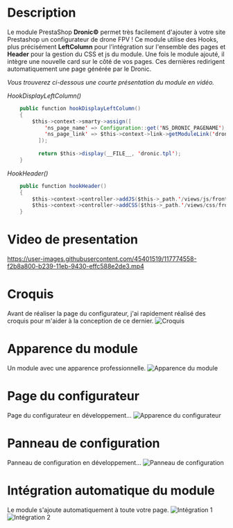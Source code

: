 # Description
Le module PrestaShop **Dronic©** permet très facilement d'ajouter à votre site Prestashop un configurateur de drone FPV !
Ce module utilise des Hooks, plus précisément **LeftColumn** pour l'intégration sur l'ensemble des pages et **Header** pour la gestion du CSS et js du module.
Une fois le module ajouté, il intègre une nouvelle card sur le côté de vos pages.
Ces dernières redirigent automatiquement une page générée par le Dronic.

*Vous trouverez ci-dessous une courte présentation du module en vidéo.*

*HookDisplayLeftColumn()*
```java
    public function hookDisplayLeftColumn()
    {
        $this->context->smarty->assign([
            'ns_page_name' => Configuration::get('NS_DRONIC_PAGENAME'),
            'ns_page_link' => $this->context->link->getModuleLink('dronic', 'display')
          ]);
     
          return $this->display(__FILE__, 'dronic.tpl');
    }
```
*HookHeader()*
```java
    public function hookHeader()
    {
        $this->context->controller->addJS($this->_path.'/views/js/front.js');
        $this->context->controller->addCSS($this->_path.'/views/css/front.css');
    }
```
# Video de presentation
https://user-images.githubusercontent.com/45401519/117774558-f2b8a800-b239-11eb-9430-effc588e2de3.mp4


# Croquis
Avant de réaliser la page du configurateur, j'ai rapidement réalisé des croquis pour m'aider à la conception de ce dernier.
![Croquis](https://media.discordapp.net/attachments/519799997534044170/840638629180080178/dronic_mockup.png?width=528&height=676)

# Apparence du module
Un module avec une apparence professionnelle.
![Apparence du module](https://media.discordapp.net/attachments/671292077870415872/841568747697078312/unknown.png?width=1440&height=133)

# Page du configurateur
Page du configurateur en développement...
![Apparence du configurateur](https://media.discordapp.net/attachments/671292077870415872/841561726818451466/unknown.png?width=1281&height=676)

# Panneau de configuration
Panneau de configuration en développement...
![Panneau de configuration](https://media.discordapp.net/attachments/671292077870415872/841566258485788702/unknown.png?width=1440&height=328)

# Intégration automatique du module
Le module s'ajoute automatiquement à toute votre page.
![Intégration 1](https://media.discordapp.net/attachments/671292077870415872/841566990535491634/unknown.png?width=572&height=676)
![Intégration 2](https://media.discordapp.net/attachments/671292077870415872/841567063263674418/unknown.png)

